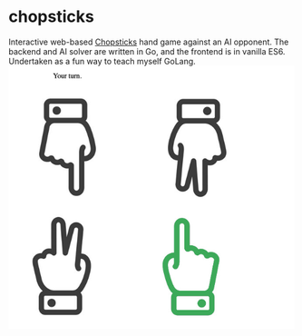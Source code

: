 # chopsticks
Interactive web-based [Chopsticks](https://en.wikipedia.org/wiki/Chopsticks_(hand_game)) hand game against an AI opponent.
The backend and AI solver are written in Go, and the frontend is in vanilla ES6. Undertaken as a fun way to teach myself GoLang.
![screenshot.png](screenshot.png)
